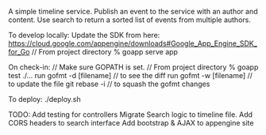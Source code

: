 A simple timeline service. Publish an event to the service with an author and content. Use search to return a sorted list of events from multiple authors.

To develop locally:
Update the SDK from here: https://cloud.google.com/appengine/downloads#Google_App_Engine_SDK_for_Go
// From project directory
% goapp serve app

On check-in:
// Make sure GOPATH is set.
// From project directory
% goapp test ./...
run gofmt -d [filename] // to see the diff
run gofmt -w [filename] // to update the file
git rebase -i // to squash the gofmt changes

To deploy:
./deploy.sh

TODO:
	Add testing for controllers
	Migrate Search logic to timeline file.
	Add CORS headers to search interface
	Add bootstrap & AJAX to appengine site